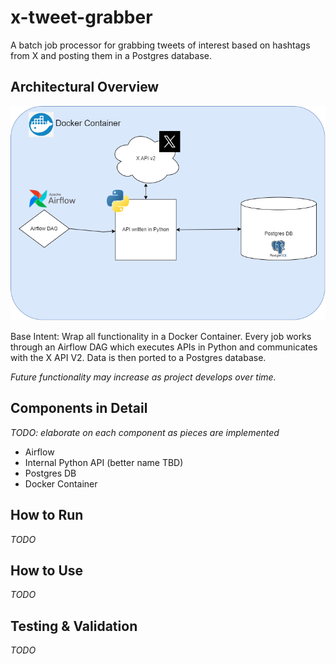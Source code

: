 # x-tweet-grabber
A batch job processor for grabbing tweets of interest based on hashtags from X and posting them in a Postgres database.

## Architectural Overview
![Alt text](documentation_images/x-batch-streaming.png "high-level architectural diagram of x-tweet-grabber")

Base Intent: Wrap all functionality in a Docker Container. Every job works through an Airflow DAG which executes APIs in Python and communicates with the X API V2. Data is then ported to a Postgres database.

_Future functionality may increase as project develops over time._

## Components in Detail
_TODO: elaborate on each component as pieces are implemented_
- Airflow
- Internal Python API (better name TBD)
- Postgres DB
- Docker Container

## How to Run
_TODO_

## How to Use
_TODO_

## Testing & Validation
_TODO_